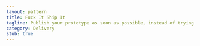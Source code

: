 ```yaml
---
layout: pattern
title: Fuck It Ship It
tagline: Publish your prototype as soon as possible, instead of trying to build a full product.
category: Delivery
stub: true
---
```



